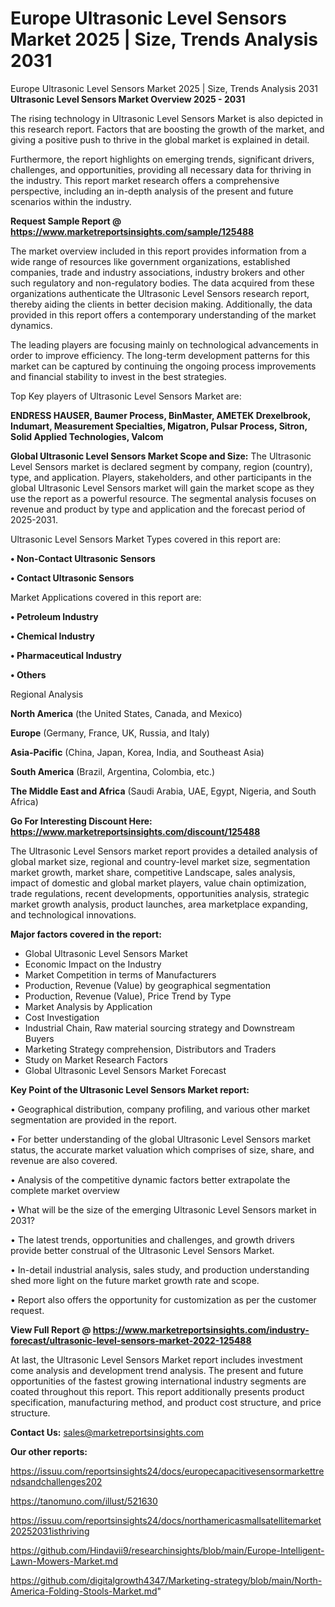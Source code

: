 # Europe Ultrasonic Level Sensors Market 2025 | Size, Trends Analysis 2031
Europe Ultrasonic Level Sensors Market 2025 | Size, Trends Analysis 2031
<Strong> Ultrasonic Level Sensors Market Overview 2025 - 2031</strong>

The rising technology in Ultrasonic Level Sensors Market is also depicted in this research report. Factors that are boosting the growth of the market, and giving a positive push to thrive in the global market is explained in detail.

Furthermore, the report highlights on emerging trends, significant drivers, challenges, and opportunities, providing all necessary data for thriving in the industry. This report market research offers a comprehensive perspective, including an in-depth analysis of the present and future scenarios within the industry.

<strong>Request Sample Report @ <a href=https://www.marketreportsinsights.com/sample/125488>https://www.marketreportsinsights.com/sample/125488</a></strong>

The market overview included in this report provides information from a wide range of resources like government organizations, established companies, trade and industry associations, industry brokers and other such regulatory and non-regulatory bodies. The data acquired from these organizations authenticate the Ultrasonic Level Sensors research report, thereby aiding the clients in better decision making. Additionally, the data provided in this report offers a contemporary understanding of the market dynamics.

The leading players are focusing mainly on technological advancements in order to improve efficiency. The long-term development patterns for this market can be captured by continuing the ongoing process improvements and financial stability to invest in the best strategies.

Top Key players of Ultrasonic Level Sensors Market are:

<strong>ENDRESS HAUSER, Baumer Process, BinMaster, AMETEK Drexelbrook, Indumart, Measurement Specialties, Migatron, Pulsar Process, Sitron, Solid Applied Technologies, Valcom</strong>

<strong><b>Global Ultrasonic Level Sensors Market Scope and Size:</b></strong>
The Ultrasonic Level Sensors market is declared segment by company, region (country), type, and application. Players, stakeholders, and other participants in the global Ultrasonic Level Sensors market will gain the market scope as they use the report as a powerful resource. The segmental analysis focuses on revenue and product by type and application and the forecast period of 2025-2031.

Ultrasonic Level Sensors Market Types covered in this report are:

<strong>• Non-Contact Ultrasonic Sensors

• Contact Ultrasonic Sensors</strong>

Market Applications covered in this report are:

<strong>• Petroleum Industry

• Chemical Industry

• Pharmaceutical Industry

• Others</strong> 

Regional Analysis

<strong>North America</strong> (the United States, Canada, and Mexico)

<strong>Europe</strong> (Germany, France, UK, Russia, and Italy)

<strong>Asia-Pacific</strong> (China, Japan, Korea, India, and Southeast Asia)

<strong>South America</strong> (Brazil, Argentina, Colombia, etc.)

<strong>The Middle East and Africa</strong> (Saudi Arabia, UAE, Egypt, Nigeria, and South Africa)

<strong>Go For Interesting Discount Here: <a href=https://www.marketreportsinsights.com/discount/125488>https://www.marketreportsinsights.com/discount/125488</a></strong>

The Ultrasonic Level Sensors market report provides a detailed analysis of global market size, regional and country-level market size, segmentation market growth, market share, competitive Landscape, sales analysis, impact of domestic and global market players, value chain optimization, trade regulations, recent developments, opportunities analysis, strategic market growth analysis, product launches, area marketplace expanding, and technological innovations.

<strong><b>Major factors covered in the report:</b></strong>
<ul>
  <li>Global Ultrasonic Level Sensors Market </li>
  <li>Economic Impact on the Industry</li>
  <li>Market Competition in terms of Manufacturers</li>
  <li>Production, Revenue (Value) by geographical segmentation</li>
  <li>Production, Revenue (Value), Price Trend by Type</li>
  <li>Market Analysis by Application</li>
  <li>Cost Investigation</li>
  <li>Industrial Chain, Raw material sourcing strategy and Downstream Buyers</li>
  <li>Marketing Strategy comprehension, Distributors and Traders</li>
  <li>Study on Market Research Factors</li>
  <li>Global Ultrasonic Level Sensors Market Forecast</li>
</ul>

<strong><b>Key Point of the Ultrasonic Level Sensors Market report:</b></strong>

• Geographical distribution, company profiling, and various other market segmentation are provided in the report.

• For better understanding of the global Ultrasonic Level Sensors market status, the accurate market valuation which comprises of size, share, and revenue are also covered.

• Analysis of the competitive dynamic factors better extrapolate the complete market overview

• What will be the size of the emerging Ultrasonic Level Sensors market in 2031?

• The latest trends, opportunities and challenges, and growth drivers provide better construal of the Ultrasonic Level Sensors Market.

• In-detail industrial analysis, sales study, and production understanding shed more light on the future market growth rate and scope.

• Report also offers the opportunity for customization as per the customer request.

<strong><b>View Full Report @ <a href=https://www.marketreportsinsights.com/industry-forecast/ultrasonic-level-sensors-market-2022-125488>https://www.marketreportsinsights.com/industry-forecast/ultrasonic-level-sensors-market-2022-125488</a></b></strong>


At last, the Ultrasonic Level Sensors Market report includes investment come analysis and development trend analysis. The present and future opportunities of the fastest growing international industry segments are coated throughout this report. This report additionally presents product specification, manufacturing method, and product cost structure, and price structure.

<strong>Contact Us:</strong>
sales@marketreportsinsights.com

<strong>Our other reports:</strong>

<a href=https://issuu.com/reportsinsights24/docs/europecapacitivesensormarkettrendsandchallenges202>https://issuu.com/reportsinsights24/docs/europecapacitivesensormarkettrendsandchallenges202</a>

<a href=https://tanomuno.com/illust/521630>https://tanomuno.com/illust/521630</a>

<a href=https://issuu.com/reportsinsights24/docs/northamericasmallsatellitemarket20252031isthriving>https://issuu.com/reportsinsights24/docs/northamericasmallsatellitemarket20252031isthriving</a>

<a href=https://github.com/Hindavii9/researchinsights/blob/main/Europe-Intelligent-Lawn-Mowers-Market.md>https://github.com/Hindavii9/researchinsights/blob/main/Europe-Intelligent-Lawn-Mowers-Market.md</a>

<a href=https://github.com/digitalgrowth4347/Marketing-strategy/blob/main/North-America-Folding-Stools-Market.md>https://github.com/digitalgrowth4347/Marketing-strategy/blob/main/North-America-Folding-Stools-Market.md</a>"
